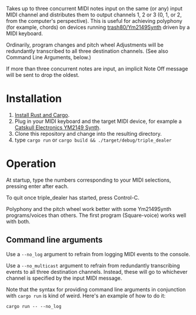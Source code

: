 Takes up to three concurrent MIDI notes input on the same (or any) input MIDI channel and distributes them to output channels 1, 2 or 3 (0, 1, or 2, from the computer's perspective). This is useful for achieving polyphony (for example, chords) on devices running [trash80/Ym2149Synth](https://github.com/trash80/Ym2149Synth) driven by a MIDI keyboard.

Ordinarily, program changes and pitch wheel Adjustments will be redundantly transcribed to all three destination channels. (See also Command Line Arguments, below.)

If more than three concurrent notes are input, an implicit Note Off message will be sent to drop the oldest.

# Installation

   1. [Install Rust and Cargo](https://doc.rust-lang.org/cargo/getting-started/installation.html).
   1. Plug in your MIDI keyboard and the target MIDI device, for example a [Catskull Electronics YM2149 Synth](https://catskullelectronics.com/collections/synths/products/ym2149-synth?variant=40960685342908).
   1. Clone this repository and change into the resulting directory.
   1. type `cargo run` or `cargo build && ./target/debug/triple_dealer`

# Operation

At startup, type the numbers corresponding to your MIDI selections, pressing enter after each.

To quit once triple_dealer has started, press Control-C.

Polyphony and the pitch wheel work better with some Ym2149Synth programs/voices than others. The first program (Square-voice) works well with both.

## Command line arguments

Use a `--no_log` argument to refrain from logging MIDI events to the console.

Use a `--no_multicast` argument to refrain from redundantly transcribing events to all three destination channels. Instead, these will go to whichever channel is specified by the input MIDI message.

Note that the syntax for providing command line arguments in conjunction with `cargo run` is kind of weird. Here's an example of how to do it:

```
cargo run -- --no_log
```